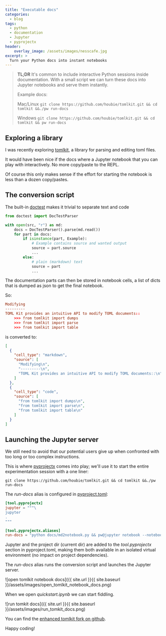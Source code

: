 ```yaml
---
title: "Executable docs"
categories:
  - blog
tags:
  - python
  - documentation 
  - Jupyter
  - pyprojectx
header:
    overlay_image: /assets/images/nesscafe.jpg
excerpt: >
  Turn your Python docs into instant notebooks
---
```

> **TL;DR**
> It's common to include interactive Python sessions inside documentation.
> With a small script we can turn these docs into Jupyter notebooks and serve them instantly.
>
> Example docs:
> 
> Mac/Linux `git clone https://github.com/houbie/tomlkit.git && cd tomlkit &&./pw run-docs`
> 
> Windows `git clone https://github.com/houbie/tomlkit.git && cd tomlkit && pw run-docs`

## Exploring a library
I was recently exploring [tomlkit](https://github.com/sdispater/tomlkit), a library for parsing and editing toml files.

It would have been nice if the docs where a Jupyter notebook that you can play with interactively. No more copy/paste
to the REPL.

Of course this only makes sense if the effort for starting the notebook is less than a dozen copy/pastes.

## The conversion script
The built-in [doctest](https://docs.python.org/3/library/doctest.html) makes it trivial to separate text and code

```python
from doctest import DocTestParser

with open(src, "r") as md:
    docs = DocTestParser().parse(md.read())
    for part in docs:
        if isinstance(part, Example):
            # Example contains source and wanted output
            source = part.source
            ...
        else:
            # plain (markdown) text
            source = part
            ...
```

The documentation parts can then be stored in notebook cells, a list of dicts that is dumped as json to get
the final notebook.

So:
```toml
Modifying
---------
TOML Kit provides an intuitive API to modify TOML documents::
    >>> from tomlkit import dumps
    >>> from tomlkit import parse
    >>> from tomlkit import table
```
is converted to:
```json
[
  {
    "cell_type": "markdown",
    "source": [
      "Modifying\n",
      "---------\n",
      "TOML Kit provides an intuitive API to modify TOML documents::\n"
    ]
  },
  {
    "cell_type": "code",
    "source": [
      "from tomlkit import dumps\n",
      "from tomlkit import parse\n",
      "from tomlkit import table\n"
    ]
  }
]
```

## Launching the Jupyter server
We still need to avoid that our potential users give up when confronted with too long or too complex instructions.

This is where [pyprojectx](https://github.com/houbie/pyprojectx) comes into play; we'll use it to start the entire experimentation session with a one liner:
```shell
git clone https://github.com/houbie/tomlkit.git && cd tomlkit &&./pw run-docs
```

The _run-docs_ alias is configured in [pyproject.toml](https://github.com/houbie/tomlkit/blob/master/pyproject.toml):
```toml
[tool.pyprojectx]
jupyter = """\
jupyter
.
"""

[tool.pyprojectx.aliases]
run-docs = "python docs/md2notebook.py && pw@jupyter notebook --notebook-dir=docs"
```

Jupyter and the project dir (current dir) are added to the _tool.pyprojectx_ section in pyproject.toml,
making them both available in an isolated virtual environment (no impact on project dependencies).

The _run-docs_ alias runs the conversion script and launches the Jupyter server.

![open tomlkit notebook docs]({{ site.url }}{{ site.baseurl }}/assets/images/open_tomlkit_notebook_docs.png)

When we open _quickstart.ipynb_ we can start fiddling.

![run tomkit docs]({{ site.url }}{{ site.baseurl }}/assets/images/run_tomkit_docs.png)


You can find the [enhanced tomlkit fork on github](https://github.com/houbie/tomlkit).

Happy coding!
